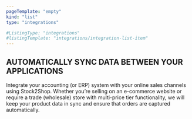 ```yaml
---
pageTemplate: "empty"
kind: "list"
type: "integrations"

#ListingType: "integrations"
#listingTemplate: "integrations/integration-list-item"
---
```

## AUTOMATICALLY SYNC DATA BETWEEN YOUR APPLICATIONS

Integrate your accounting (or ERP) system with your online sales channels using Stock2Shop. Whether you’re selling on an e-commerce website or require a trade (wholesale) store with multi-price tier functionality, we will keep your product data in sync and ensure that orders are captured automatically.